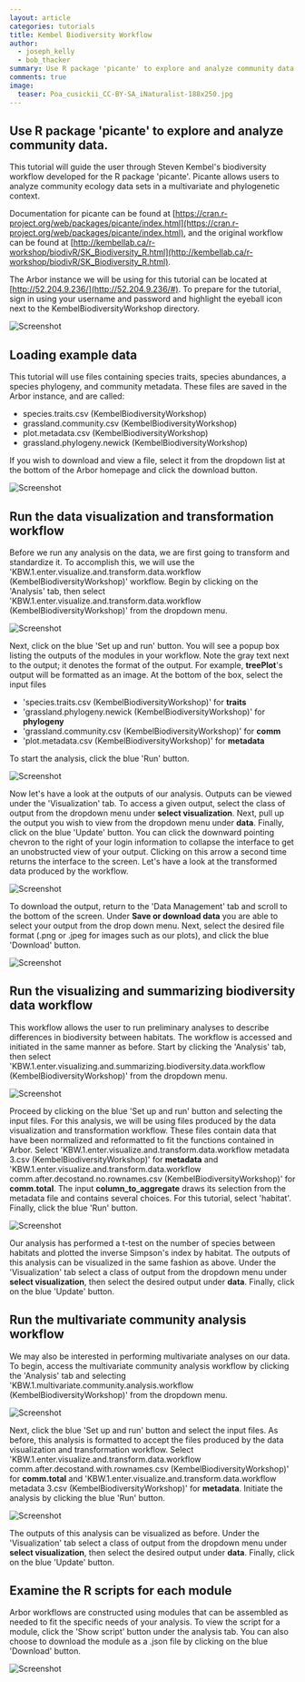 ```yaml
---
layout: article
categories: tutorials
title: Kembel Biodiversity Workflow
author:
  - joseph_kelly
  - bob_thacker
summary: Use R package 'picante' to explore and analyze community data
comments: true
image:
  teaser: Poa_cusickii_CC-BY-SA_iNaturalist-188x250.jpg
---
```


## Use R package 'picante' to explore and analyze community data.

This tutorial will guide the user through Steven Kembel's biodiversity workflow developed for the R package 'picante'.  Picante allows users to analyze community ecology data sets in a multivariate and phylogenetic context.

Documentation for picante can be found at [https://cran.r-project.org/web/packages/picante/index.html](https://cran.r-project.org/web/packages/picante/index.html), and the original workflow can be found at [http://kembellab.ca/r-workshop/biodivR/SK_Biodiversity_R.html](http://kembellab.ca/r-workshop/biodivR/SK_Biodiversity_R.html).

The Arbor instance we will be using for this tutorial can be located at [http://52.204.9.236/](http://52.204.9.236/#).  To prepare for the tutorial, sign in using your username and password and highlight the eyeball icon next to the KembelBiodiversityWorkshop directory.

![Screenshot]({{site.baseurl}}/assets/KembelBiodiversity/KBWScreenshot1b.png)

## Loading example data

This tutorial will use files containing species traits, species abundances, a species phylogeny, and community metadata. These files are saved in the Arbor instance, and are called:
* species.traits.csv (KembelBiodiversityWorkshop)
* grassland.community.csv (KembelBiodiversityWorkshop)
* plot.metadata.csv (KembelBiodiversityWorkshop)
* grassland.phylogeny.newick (KembelBiodiversityWorkshop)

If you wish to download and view a file, select it from the dropdown list at the bottom of the Arbor homepage and click the download button.

![Screenshot]({{site.baseurl}}/assets/KembelBiodiversity/KBWScreenshot2.png)

## Run the data visualization and transformation workflow

Before we run any analysis on the data, we are first going to transform and standardize it.  To accomplish this, we will use the 'KBW.1.enter.visualize.and.transform.data.workflow (KembelBiodiversityWorkshop)' workflow.  Begin by clicking on the 'Analysis' tab, then select 'KBW.1.enter.visualize.and.transform.data.workflow (KembelBiodiversityWorkshop)' from the dropdown menu.

![Screenshot]({{site.baseurl}}/assets/KembelBiodiversity/KBWScreenshot3.png)

Next, click on the blue 'Set up and run' button.  You will see a popup box listing the outputs of the modules in your workflow.  Note the gray text next to the output; it denotes the format of the output.  For example, __treePlot__'s output will be formatted as an image.  At the bottom of the box, select the input files
* 'species.traits.csv (KembelBiodiversityWorkshop)' for __traits__
* 'grassland.phylogeny.newick (KembelBiodiversityWorkshop)' for __phylogeny__
* 'grassland.community.csv (KembelBiodiversityWorkshop)' for __comm__
* 'plot.metadata.csv (KembelBiodiversityWorkshop)'  for __metadata__

To start the analysis, click the blue 'Run' button.

![Screenshot]({{site.baseurl}}/assets/KembelBiodiversity/KBWScreenshot4.png)

Now let's have a look at the outputs of our analysis.  Outputs can be viewed under the 'Visualization' tab.  To access a given output, select the class of output from the dropdown menu under __select visualization__.  Next, pull up the output you wish to view from the dropdown menu under __data__.  Finally, click on the blue 'Update' button.  You can click the downward pointing chevron to the right of your login information to collapse the interface to get an unobstructed view of your output.  Clicking on this arrow a second time returns the interface to the screen.  Let's have a look at the transformed data produced by the workflow.

![Screenshot]({{site.baseurl}}/assets/KembelBiodiversity/KBWScreenshot5.png)

To download the output, return to the 'Data Management' tab and scroll to the bottom of the screen.  Under __Save or download data__ you are able to select your output from the drop down menu.  Next, select the desired file format (.png or .jpeg for images such as our plots), and click the blue 'Download' button.

![Screenshot]({{site.baseurl}}/assets/KembelBiodiversity/KBWScreenshot6.png)

## Run the visualizing and summarizing biodiversity data workflow

This workflow allows the user to run preliminary analyses to describe differences in biodiversity between habitats.  The workflow is accessed and initiated in the same manner as before.  Start by clicking the 'Analysis' tab, then select 'KBW.1.enter.visualizing.and.summarizing.biodiversity.data.workflow (KembelBiodiversityWorkshop)' from the dropdown menu.

![Screenshot]({{site.baseurl}}/assets/KembelBiodiversity/KBWScreenshot7.png)

Proceed by clicking on the blue 'Set up and run' button and selecting the input files.  For this analysis, we will be using files produced by the data visualization and transformation workflow.  These files contain data that have been normalized and reformatted to fit the functions contained in Arbor.  Select 'KBW.1.enter.visualize.and.transform.data.workflow metadata 3.csv (KembelBiodiversityWorkshop)' for __metadata__ and 'KBW.1.enter.visualize.and.transform.data.workflow comm.after.decostand.no.rownames.csv (KembelBiodiversityWorkshop)' for __comm.total__.  The input __column_to_aggregate__  draws its selection from the metadata file and contains several choices.  For this tutorial, select 'habitat'.  Finally, click the blue 'Run' button.

![Screenshot]({{site.baseurl}}/assets/KembelBiodiversity/KBWScreenshot8.png)

Our analysis has performed a t-test on the number of species between habitats and plotted the inverse Simpson's index by habitat.  The outputs of this analysis can be visualized in the same fashion as above.  Under the 'Visualization' tab select a class of output from the dropdown menu under __select visualization__, then select the desired output under __data__.  Finally, click on the blue 'Update' button.

## Run the multivariate community analysis workflow

We may also be interested in performing multivariate analyses on our data.  To begin, access the multivariate community analysis workflow by clicking the 'Analysis' tab and selecting 'KBW.1.multivariate.community.analysis.workflow (KembelBiodiversityWorkshop)' from the dropdown menu.

![Screenshot]({{site.baseurl}}/assets/KembelBiodiversity/KBWScreenshot12.png)

Next, click the blue 'Set up and run' button and select the input files. As before, this analysis is formatted to accept the files produced by the data visualization and transformation workflow. Select 'KBW.1.enter.visualize.and.transform.data.workflow comm.after.decostand.with.rownames.csv (KembelBiodiversityWorkshop)' for __comm.total__ and 'KBW.1.enter.visualize.and.transform.data.workflow metadata 3.csv (KembelBiodiversityWorkshop)' for __metadata__. Initiate the analysis by clicking the blue 'Run' button.

![Screenshot]({{site.baseurl}}/assets/KembelBiodiversity/KBWScreenshot13.png)

The outputs of this analysis can be visualized as before. Under the 'Visualization' tab select a class of output from the dropdown menu under __select visualization__, then select the desired output under __data__. Finally, click on the blue 'Update' button.

## Examine the R scripts for each module

Arbor workflows are constructed using modules that can be assembled as needed to fit the specific needs of your analysis.   To view the script for a module, click the 'Show script' button under the analysis tab.  You can also choose to download the module as a .json file by clicking on the blue 'Download' button.

![Screenshot]({{site.baseurl}}/assets/KembelBiodiversity/KBWScreenshot11.png)
